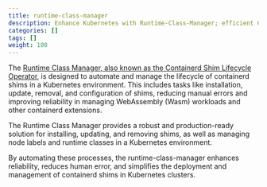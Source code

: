 ```yaml
---
title: runtime-class-manager
description: Enhance Kubernetes with Runtime-Class-Manager; efficient Containerd shim handling.
categories: []
tags: []
weight: 100
---
```


The [Runtime Class Manager, also known as the Containerd Shim Lifecycle Operator](https://github.com/spinkube/runtime-class-manager), is designed to automate and manage the lifecycle of containerd shims in a Kubernetes environment. This includes tasks like installation, update, removal, and configuration of shims, reducing manual errors and improving reliability in managing WebAssembly (Wasm) workloads and other containerd extensions.

The Runtime Class Manager provides a robust and production-ready solution for installing, updating, and removing shims, as well as managing node labels and runtime classes in a Kubernetes environment. 

By automating these processes, the runtime-class-manager enhances reliability, reduces human error, and simplifies the deployment and management of containerd shims in Kubernetes clusters.


